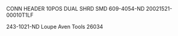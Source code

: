 CONN HEADER 10POS DUAL SHRD SMD
609-4054-ND
20021521-00010T1LF

243-1021-ND
Loupe Aven Tools 26034


